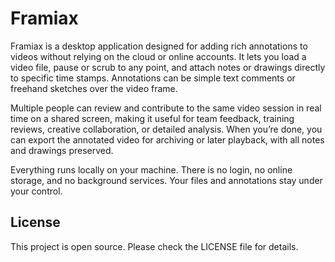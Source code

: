 # Framiax

Framiax is a desktop application designed for adding rich annotations to videos without relying on the cloud or online accounts. It lets you load a video file, pause or scrub to any point, and attach notes or drawings directly to specific time stamps. Annotations can be simple text comments or freehand sketches over the video frame. 

Multiple people can review and contribute to the same video session in real time on a shared screen, making it useful for team feedback, training reviews, creative collaboration, or detailed analysis. When you’re done, you can export the annotated video for archiving or later playback, with all notes and drawings preserved.

Everything runs locally on your machine. There is no login, no online storage, and no background services. Your files and annotations stay under your control.

## License

This project is open source. Please check the LICENSE file for details.
